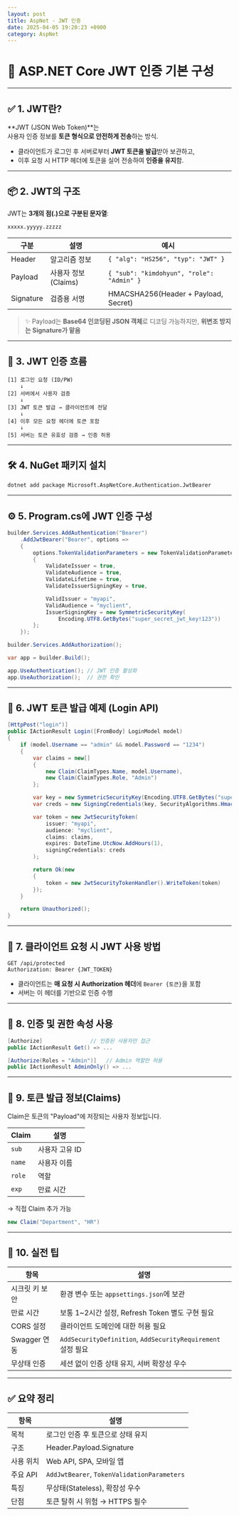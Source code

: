 ```yaml
---
layout: post
title: AspNet - JWT 인증
date: 2025-04-05 19:20:23 +0900
category: AspNet
---
```

# 🔐 ASP.NET Core JWT 인증 기본 구성

---

## ✅ 1. JWT란?

**JWT (JSON Web Token)**는  
사용자 인증 정보를 **토큰 형식으로 안전하게 전송**하는 방식.

- 클라이언트가 로그인 후 서버로부터 **JWT 토큰을 발급**받아 보관하고,
- 이후 요청 시 HTTP 헤더에 토큰을 실어 전송하여 **인증을 유지**함.

---

## 📦 2. JWT의 구조

JWT는 **3개의 점(.)으로 구분된 문자열**:

```txt
xxxxx.yyyyy.zzzzz
```

| 구분 | 설명 | 예시 |
|------|------|------|
| Header | 알고리즘 정보 | `{ "alg": "HS256", "typ": "JWT" }` |
| Payload | 사용자 정보(Claims) | `{ "sub": "kimdohyun", "role": "Admin" }` |
| Signature | 검증용 서명 | HMACSHA256(Header + Payload, Secret) |

> ✨ Payload는 **Base64 인코딩된 JSON 객체**로 디코딩 가능하지만, **위변조 방지는 Signature가 맡음**

---

## 🔄 3. JWT 인증 흐름

```text
[1] 로그인 요청 (ID/PW)
    ↓
[2] 서버에서 사용자 검증
    ↓
[3] JWT 토큰 발급 → 클라이언트에 전달
    ↓
[4] 이후 모든 요청 헤더에 토큰 포함
    ↓
[5] 서버는 토큰 유효성 검증 → 인증 허용
```

---

## 🛠️ 4. NuGet 패키지 설치

```bash
dotnet add package Microsoft.AspNetCore.Authentication.JwtBearer
```

---

## ⚙️ 5. Program.cs에 JWT 인증 구성

```csharp
builder.Services.AddAuthentication("Bearer")
    .AddJwtBearer("Bearer", options =>
    {
        options.TokenValidationParameters = new TokenValidationParameters
        {
            ValidateIssuer = true,
            ValidateAudience = true,
            ValidateLifetime = true,
            ValidateIssuerSigningKey = true,

            ValidIssuer = "myapi",
            ValidAudience = "myclient",
            IssuerSigningKey = new SymmetricSecurityKey(
                Encoding.UTF8.GetBytes("super_secret_jwt_key!123"))
        };
    });

builder.Services.AddAuthorization();
```

```csharp
var app = builder.Build();

app.UseAuthentication(); // JWT 인증 활성화
app.UseAuthorization();  // 권한 확인
```

---

## 🧾 6. JWT 토큰 발급 예제 (Login API)

```csharp
[HttpPost("login")]
public IActionResult Login([FromBody] LoginModel model)
{
    if (model.Username == "admin" && model.Password == "1234")
    {
        var claims = new[]
        {
            new Claim(ClaimTypes.Name, model.Username),
            new Claim(ClaimTypes.Role, "Admin")
        };

        var key = new SymmetricSecurityKey(Encoding.UTF8.GetBytes("super_secret_jwt_key!123"));
        var creds = new SigningCredentials(key, SecurityAlgorithms.HmacSha256);

        var token = new JwtSecurityToken(
            issuer: "myapi",
            audience: "myclient",
            claims: claims,
            expires: DateTime.UtcNow.AddHours(1),
            signingCredentials: creds
        );

        return Ok(new
        {
            token = new JwtSecurityTokenHandler().WriteToken(token)
        });
    }

    return Unauthorized();
}
```

---

## 🔐 7. 클라이언트 요청 시 JWT 사용 방법

```http
GET /api/protected
Authorization: Bearer {JWT_TOKEN}
```

- 클라이언트는 **매 요청 시 Authorization 헤더**에 `Bearer {토큰}`을 포함
- 서버는 이 헤더를 기반으로 인증 수행

---

## 📌 8. 인증 및 권한 속성 사용

```csharp
[Authorize]               // 인증된 사용자만 접근
public IActionResult Get() => ...

[Authorize(Roles = "Admin")]   // Admin 역할만 허용
public IActionResult AdminOnly() => ...
```

---

## 🧠 9. 토큰 발급 정보(Claims)

Claim은 토큰의 "Payload"에 저장되는 사용자 정보입니다.

| Claim | 설명 |
|-------|------|
| `sub` | 사용자 고유 ID |
| `name` | 사용자 이름 |
| `role` | 역할 |
| `exp` | 만료 시간 |

→ 직접 Claim 추가 가능

```csharp
new Claim("Department", "HR")
```

---

## 🧰 10. 실전 팁

| 항목 | 설명 |
|------|------|
| 시크릿 키 보안 | 환경 변수 또는 `appsettings.json`에 보관 |
| 만료 시간 | 보통 1~2시간 설정, Refresh Token 별도 구현 필요 |
| CORS 설정 | 클라이언트 도메인에 대한 허용 필요 |
| Swagger 연동 | `AddSecurityDefinition`, `AddSecurityRequirement` 설정 필요 |
| 무상태 인증 | 세션 없이 인증 상태 유지, 서버 확장성 우수 |

---

## ✅ 요약 정리

| 항목 | 설명 |
|------|------|
| 목적 | 로그인 인증 후 토큰으로 상태 유지 |
| 구조 | Header.Payload.Signature |
| 사용 위치 | Web API, SPA, 모바일 앱 |
| 주요 API | `AddJwtBearer`, `TokenValidationParameters` |
| 특징 | 무상태(Stateless), 확장성 우수 |
| 단점 | 토큰 탈취 시 위험 → HTTPS 필수 |